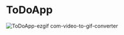 # ToDoApp

![ToDoApp-ezgif com-video-to-gif-converter](https://github.com/naeemazizandroid/ToDoApp/assets/167659156/dc63390f-6fea-470a-8e18-f32ea935ed5b)
